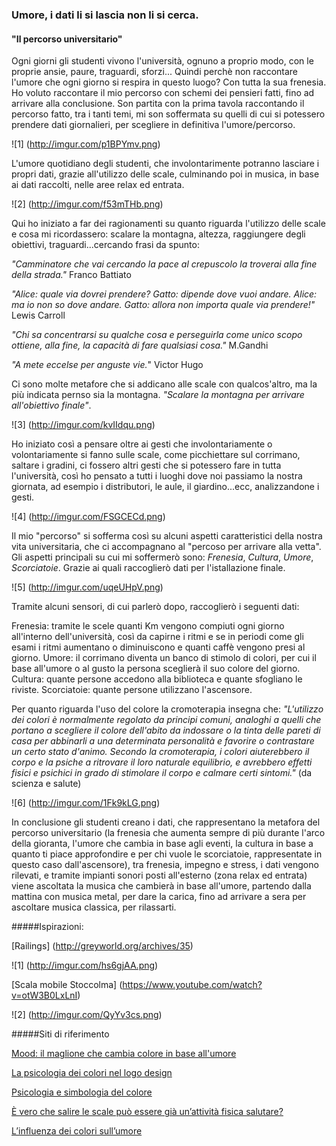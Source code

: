 ### Umore, i dati li si lascia non li si cerca.

#### "Il percorso universitario" 

Ogni giorni gli studenti vivono l'università, ognuno a proprio modo, con le proprie ansie, paure, traguardi, sforzi...
Quindi perchè non raccontare l'umore che ogni giorno si respira in questo luogo? Con tutta la sua frenesia. 
Ho voluto raccontare il mio percorso con schemi dei pensieri fatti, fino ad arrivare alla conclusione. 
Son partita con la prima tavola raccontando il percorso fatto, tra i tanti temi, mi son soffermata su quelli di cui si potessero prendere dati giornalieri, per scegliere in definitiva l'umore/percorso. 

![1] (http://imgur.com/p1BPYmv.png) 

L'umore quotidiano degli studenti, che involontarimente potranno lasciare i propri dati, grazie all'utilizzo delle scale, culminando poi in musica, in base ai dati raccolti, nelle aree relax ed entrata. 

![2] (http://imgur.com/f53mTHb.png) 

Qui ho iniziato a far dei ragionamenti su quanto riguarda l'utilizzo delle scale e cosa mi ricordassero: scalare la montagna, altezza, raggiungere degli obiettivi, traguardi...cercando frasi da spunto:

*"Camminatore che vai cercando la pace al crepuscolo la troverai alla fine della strada."*
Franco Battiato

*"Alice: quale via dovrei prendere? Gatto: dipende dove vuoi andare. Alice: ma io non so dove andare. 
Gatto: allora non importa quale via prendere!"*
Lewis Carroll

*"Chi sa concentrarsi su qualche cosa e perseguirla come unico scopo ottiene, alla fine, la capacità di fare 
qualsiasi cosa."*
M.Gandhi

*"A mete eccelse per anguste vie.*"
Victor Hugo 

Ci sono molte metafore che si addicano alle scale con qualcos'altro, ma la più indicata pernso sia la montagna. 
*"Scalare la montagna per arrivare all'obiettivo finale"*. 


![3] (http://imgur.com/kvIIdqu.png) 

Ho iniziato così a pensare oltre ai gesti che involontariamente o volontariamente si fanno sulle scale, come picchiettare sul corrimano, saltare i gradini, ci fossero altri gesti che si potessero fare in tutta l'università, così ho pensato a tutti i luoghi dove noi passiamo la nostra giornata, ad esempio i distributori, le aule, il giardino...ecc, analizzandone i gesti. 

![4] (http://imgur.com/FSGCECd.png) 

Il mio "percorso" si sofferma così su alcuni aspetti caratteristici della nostra vita universitaria, che ci accompagnano al "percoso per arrivare alla vetta". Gli aspetti principali su cui mi soffermerò sono: 
*Frenesia*, *Cultura*, *Umore*, *Scorciatoie*. Grazie ai quali raccoglierò dati per l'istallazione finale. 

![5] (http://imgur.com/uqeUHpV.png) 

Tramite alcuni sensori, di cui parlerò dopo, raccoglierò i seguenti dati:

Frenesia: tramite le scele quanti Km vengono compiuti ogni giorno all'interno dell'università, così da capirne i ritmi e se in periodi come gli esami i ritmi aumentano o diminuiscono e quanti caffè vengono presi al giorno.
Umore: il corrimano diventa un banco di stimolo di colori, per cui il base all'umore o al gusto la persona sceglierà il suo colore del giorno.
Cultura: quante persone accedono alla biblioteca e quante sfogliano le riviste. 
Scorciatoie: quante persone utilizzano l'ascensore. 

Per quanto riguarda l'uso del colore la cromoterapia insegna che: *"L'utilizzo dei colori è normalmente regolato da principi comuni, analoghi a quelli che portano a scegliere il colore dell'abito da indossare o la tinta delle pareti di casa per abbinarli a una determinata personalità e favorire o contrastare un certo stato d'animo. Secondo la cromoterapia, i colori aiuterebbero il corpo e la psiche a ritrovare il loro naturale equilibrio, e avrebbero effetti fisici e psichici in grado di stimolare il corpo e calmare certi sintomi."* (da scienza e salute)



![6] (http://imgur.com/1Fk9kLG.png) 


In conclusione gli studenti creano i dati, che rappresentano la metafora del percorso universitario (la frenesia che aumenta sempre di più durante l'arco della gioranta, l'umore che cambia in base agli eventi, la cultura in base a quanto ti piace approfondire e per chi vuole le scorciatoie, rappresentate in questo caso dall'ascensore), tra frenesia, impegno e stress, i dati vengono rilevati, e tramite impianti sonori posti all'esterno (zona relax ed entrata) viene ascoltata la musica che cambierà in base all'umore, partendo dalla mattina con musica metal, per dare la carica, fino ad arrivare a sera per ascoltare musica classica, per rilassarti.  

#####Ispirazioni:

[Railings] (http://greyworld.org/archives/35) 

![1] (http://imgur.com/hs6gjAA.png)

[Scala mobile Stoccolma] (https://www.youtube.com/watch?v=otW3B0LxLnI) 

![2] (http://imgur.com/QyYv3cs.png)




#####Siti di riferimento

[Mood: il maglione che cambia colore in base all'umore](http://www.nextme.it/societa/concept-e-design/6930-mood-maglione-cambia-colore-umore )

[La psicologia dei colori nel logo design](http://www.antartika.it/psicologia-dei-colori-nel-logo-design/)

[Psicologia e simbologia del colore](http://www.oikos-group.it/contenuti/colore/colore-e-cultura/psicologia-archivio3)

[È vero che salire le scale può essere già un’attività fisica salutare?](http://www.corriere.it/salute/cardiologia/14_gennaio_13/vero-che-salire-scale-puo-essere-gia-un-attivita-fisica-salutare-28c9e3b2-7c4d-11e3-bc95-3898e25f75f1.shtml)

[L’influenza dei colori sull’umore](http://www.colori-soleggiati.it/ita/ulteriori-informazioni/i-colori-ed-il-loro-influsso-sullambiente/linfluenza-dei-colori-sullumore)










